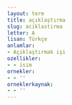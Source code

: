 ```yaml
---
layout: term
title: açıklaştırma
slug: aciklastirma
letter: A
lisan: Türkçe
anlamlar:
- Açıklaştırmak işi
ozellikler:
- - isim
ornekler:
- - ''
orneklerkaynak:
- - ''
---
```

